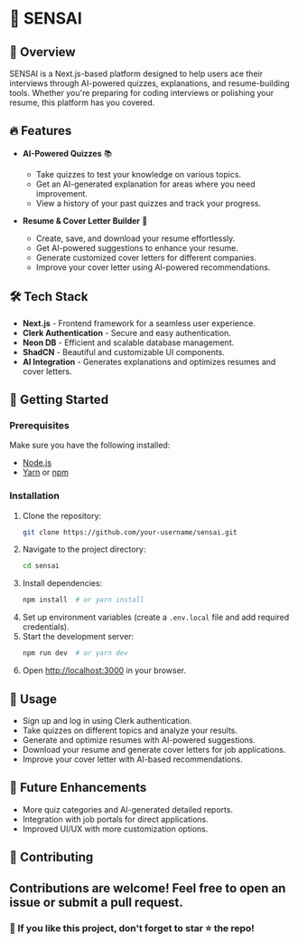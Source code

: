
# 🚀 SENSAI

## 📌 Overview
SENSAI is a Next.js-based platform designed to help users ace their interviews through AI-powered quizzes, explanations, and resume-building tools. Whether you're preparing for coding interviews or polishing your resume, this platform has you covered.

## 🔥 Features
- **AI-Powered Quizzes** 📚
  - Take quizzes to test your knowledge on various topics.
  - Get an AI-generated explanation for areas where you need improvement.
  - View a history of your past quizzes and track your progress.

- **Resume & Cover Letter Builder** 📝
  - Create, save, and download your resume effortlessly.
  - Get AI-powered suggestions to enhance your resume.
  - Generate customized cover letters for different companies.
  - Improve your cover letter using AI-powered recommendations.

## 🛠️ Tech Stack
- **Next.js** - Frontend framework for a seamless user experience.
- **Clerk Authentication** - Secure and easy authentication.
- **Neon DB** - Efficient and scalable database management.
- **ShadCN** - Beautiful and customizable UI components.
- **AI Integration** - Generates explanations and optimizes resumes and cover letters.

## 🚀 Getting Started
### Prerequisites
Make sure you have the following installed:
- [Node.js](https://nodejs.org/)
- [Yarn](https://yarnpkg.com/) or [npm](https://www.npmjs.com/)

### Installation
1. Clone the repository:
   ```sh
   git clone https://github.com/your-username/sensai.git
   ```
2. Navigate to the project directory:
   ```sh
   cd sensai
   ```
3. Install dependencies:
   ```sh
   npm install  # or yarn install
   ```
4. Set up environment variables (create a `.env.local` file and add required credentials).
5. Start the development server:
   ```sh
   npm run dev  # or yarn dev
   ```
6. Open [http://localhost:3000](http://localhost:3000) in your browser.

## 📌 Usage
- Sign up and log in using Clerk authentication.
- Take quizzes on different topics and analyze your results.
- Generate and optimize resumes with AI-powered suggestions.
- Download your resume and generate cover letters for job applications.
- Improve your cover letter with AI-based recommendations.

## 🚀 Future Enhancements
- More quiz categories and AI-generated detailed reports.
- Integration with job portals for direct applications.
- Improved UI/UX with more customization options.

## 🤝 Contributing
Contributions are welcome! Feel free to open an issue or submit a pull request.
---
### 🌟 If you like this project, don't forget to star ⭐ the repo!

